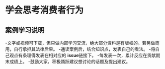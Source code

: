# 学会思考消费者行为

## 案例学习说明

-文字或视频可下载，但只做内部学习交流，绝大部分资料是有版权的。若另做商用，自行承担其法律后果。
-通读案例后，结合知识点，发表自己的看法。
-将自己观点有条理得发表在相对应的 **issue**链接下。
-每发表一次，累计反应在贡献期末成绩上。
-鼓励大家，积极踊跃建议想讨论的话题及提出建议。
